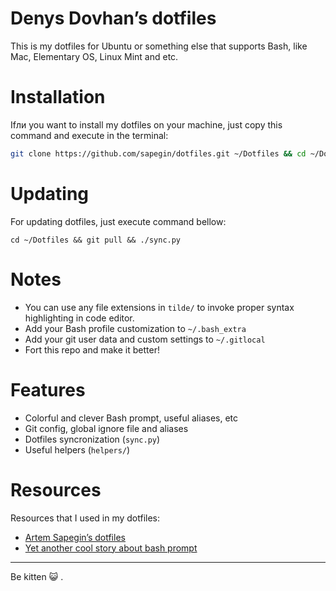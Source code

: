 # Denys Dovhan’s dotfiles

This is my dotfiles for Ubuntu or something else that supports Bash, like Mac, Elementary OS, Linux Mint and etc.

# Installation

Ifли you want to install my dotfiles on your machine, just copy this command and execute in the terminal:

```bash
git clone https://github.com/sapegin/dotfiles.git ~/Dotfiles && cd ~/Dotfiles && ./sync.py
```

# Updating

For updating dotfiles, just execute command bellow:

```
cd ~/Dotfiles && git pull && ./sync.py
```

# Notes

* You can use any file extensions in `tilde/` to invoke proper syntax highlighting in code editor.
* Add your Bash profile customization to `~/.bash_extra`
* Add your git user data and custom settings to `~/.gitlocal`
* Fort this repo and make it better!

# Features

* Colorful and clever Bash prompt, useful aliases, etc
* Git config, global ignore file and aliases
* Dotfiles syncronization (`sync.py`)
* Useful helpers (`helpers/`)

# Resources

Resources that I used in my dotfiles:

* [Artem Sapegin’s dotfiles](https://github.com/sapegin/dotfiles)
* [Yet another cool story about bash prompt](http://habrahabr.ru/company/mailru/blog/145008/)

---

Be kitten :smiley_cat: .
